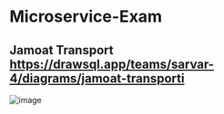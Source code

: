 # Microservice-Exam

## Jamoat Transport https://drawsql.app/teams/sarvar-4/diagrams/jamoat-transporti

![image](https://github.com/murodovich/Microservice-Exam/assets/123171146/7e5f7d1b-ea15-48d2-90c6-5e70ed6018af)

